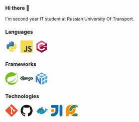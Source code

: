 ### Hi there 👋

I'm second year IT student at Russian University Of Transport. 

### Languages

<div>
  <img src="img/python.svg" title="Python" width="40" height="40"/>&nbsp;
  <img src="img/javascript.svg" title="Java" width="40" height="40"/>&nbsp;
  <img src="img/cplusplus.svg" title="C++" width="40" height="40"/>&nbsp;

</div>

### Frameworks

<div>
  <img src="img/spring.svg" title="Spring" width="40" height="40"/>&nbsp;
  <img src="img/django.svg" title="Django" width="40" height="40"/>&nbsp;
  <img src="img/numpy.svg" title="NumPy" width="40" height="40"/>&nbsp;
</div>

### Technologies

<div>
  <img src="img/git.svg" title="Git" width="40" height="40"/>&nbsp;
  <img src="img/github.svg" title="GitHub" width="40" height="40"/>&nbsp;
  <img src="img/docker.svg" title="Docker" width="40" height="40"/>&nbsp;
  <img src="img/intellij.svg" title="Intellij" width="40" height="40"/>&nbsp;
  <img src="img/pycharm.svg" title="PyCharm" width="40" height="40"/>&nbsp;
</div>
